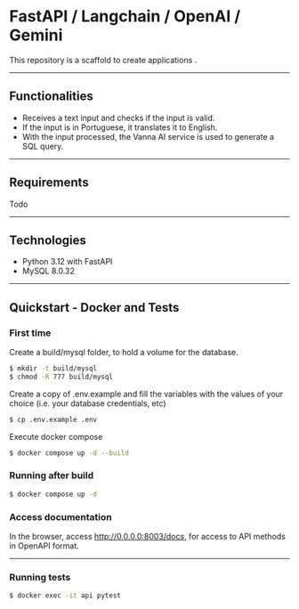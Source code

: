 # FastAPI / Langchain / OpenAI / Gemini

This repository is a scaffold to create applications .

------

## Functionalities

- Receives a text input and checks if the input is valid.
- If the input is in Portuguese, it translates it to English.
- With the input processed, the Vanna AI service is used to generate a SQL query.

------

## Requirements

Todo

------
## Technologies

- Python 3.12 with FastAPI
- MySQL 8.0.32

------

## Quickstart - Docker and Tests

### First time

Create a build/mysql folder, to hold a volume for the database.
```bash
$ mkdir -t build/mysql
$ chmod -R 777 build/mysql
```

Create a copy of .env.example and fill the variables with the values of your choice (i.e. your database credentials, etc)
```bash
$ cp .env.example .env 
```

Execute docker compose

```bash
$ docker compose up -d --build 
```

### Running after build 

```bash
$ docker compose up -d
```

### Access documentation

In the browser, access http://0.0.0.0:8003/docs, for access to API methods in OpenAPI format.

------

### Running tests

```bash
$ docker exec -it api pytest
```